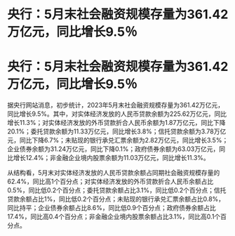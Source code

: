 # 央行：5月末社会融资规模存量为361.42万亿元，同比增长9.5％

# 央行：5月末社会融资规模存量为361.42万亿元，同比增长9.5％

据央行网站消息，初步统计，2023年5月末社会融资规模存量为361.42万亿元，同比增长9.5%。其中，对实体经济发放的人民币贷款余额为225.62万亿元，同比增长11.3%；对实体经济发放的外币贷款折合人民币余额为1.87万亿元，同比下降20.1%；委托贷款余额为11.33万亿元，同比增长3.8%；信托贷款余额为3.78万亿元，同比下降6.7%；未贴现的银行承兑汇票余额为2.82万亿元，同比增长3.5%；企业债券余额为31.24万亿元，同比下降0.1%；政府债券余额为63.03万亿元，同比增长12.4%；非金融企业境内股票余额为11.03万亿元，同比增长11.3%。

从结构看，5月末对实体经济发放的人民币贷款余额占同期社会融资规模存量的62.4%，同比高1个百分点；对实体经济发放的外币贷款折合人民币余额占比0.5%，同比低0.2个百分点；委托贷款余额占比3.1%，同比低0.2个百分点；信托贷款余额占比1%，同比低0.2个百分点；未贴现的银行承兑汇票余额占比0.8%，同比持平；企业债券余额占比8.6%，同比低0.9个百分点；政府债券余额占比17.4%，同比高0.4个百分点；非金融企业境内股票余额占比3.1%，同比高0.1个百分点。

